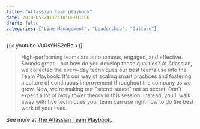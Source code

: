 ```yaml
---
title: "Atlassian team playbook"
date: 2018-05-24T17:10:08+01:00
draft: false
categories: ["Line Management", "Leadership", "Culture"]
---
```


{{< youtube Vu0sYHS2cBc >}}

<!--more-->

> High-performing teams are autonomous, engaged, and effective. Sounds great...
> but how do you develop those qualities? At Atlassian, we collected the every-day
> techniques our best teams use into the Team Playbook. It's our way of scaling
> smart practices and fostering a culture of continuous improvement throughout
> the company as we grow. Now, we're making our "secret sauce" not so secret.
> Don't expect a lot of ivory tower theory in this session. Instead, you'll walk
> away with five techniques your team can use right now to do the best work
> of your lives.

See more at [The Atlassian Team Playbook](https://www.atlassian.com/team-playbook).
